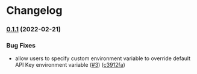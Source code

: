 # Changelog

### [0.1.1](https://github.com/OctopusDeploy/push-build-information-buildkite-plugin/compare/v0.1.0...v0.1.1) (2022-02-21)


### Bug Fixes

* allow users to specify custom environment variable to override default API Key environment variable ([#3](https://github.com/OctopusDeploy/push-build-information-buildkite-plugin/issues/3)) ([c3912fa](https://github.com/OctopusDeploy/push-build-information-buildkite-plugin/commit/c3912fab37889e0da0816928898c0843f0d171d5))
